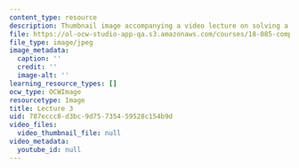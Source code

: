 ```yaml
---
content_type: resource
description: Thumbnail image accompanying a video lecture on solving a linear systems.
file: https://ol-ocw-studio-app-qa.s3.amazonaws.com/courses/18-085-computational-science-and-engineering-i-fall-2008/787eccc8d3bc9d75735459528c154b9d_3.jpg
file_type: image/jpeg
image_metadata:
  caption: ''
  credit: ''
  image-alt: ''
learning_resource_types: []
ocw_type: OCWImage
resourcetype: Image
title: Lecture 3
uid: 787eccc8-d3bc-9d75-7354-59528c154b9d
video_files:
  video_thumbnail_file: null
video_metadata:
  youtube_id: null
---
```

